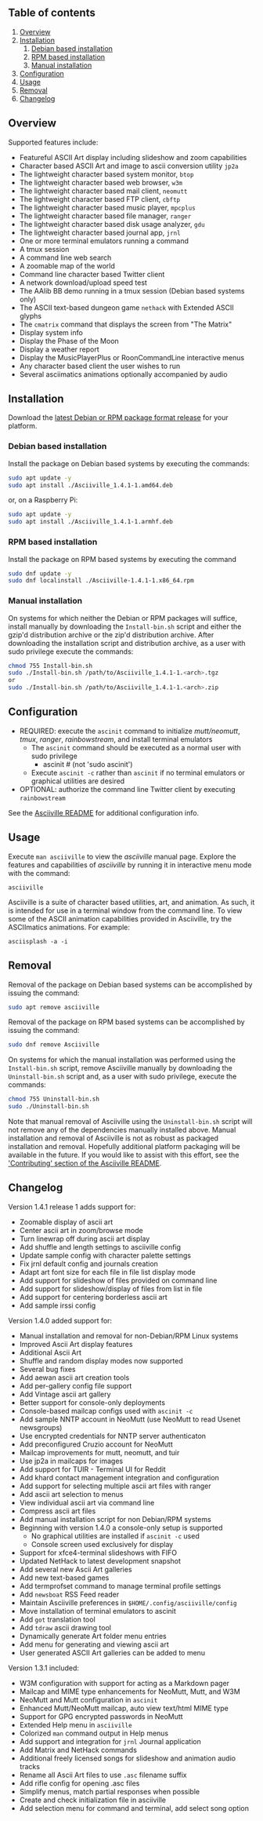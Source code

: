 ## Table of contents

1. [Overview](#overview)
1. [Installation](#installation)
    1. [Debian based installation](#debian-based-installation)
    1. [RPM based installation](#rpm-based-installation)
    1. [Manual installation](#manual-installation)
1. [Configuration](#configuration)
1. [Usage](#usage)
1. [Removal](#removal)
1. [Changelog](#changelog)

## Overview

Supported features include:

* Featureful ASCII Art display including slideshow and zoom capabilities
* Character based ASCII Art and image to ascii conversion utility `jp2a`
* The lightweight character based system monitor, `btop`
* The lightweight character based web browser, `w3m`
* The lightweight character based mail client, `neomutt`
* The lightweight character based FTP client, `cbftp`
* The lightweight character based music player, `mpcplus`
* The lightweight character based file manager, `ranger`
* The lightweight character based disk usage analyzer, `gdu`
* The lightweight character based journal app, `jrnl`
* One or more terminal emulators running a command
* A tmux session
* A command line web search
* A zoomable map of the world
* Command line character based Twitter client
* A network download/upload speed test
* The AAlib BB demo running in a tmux session (Debian based systems only)
* The ASCII text-based dungeon game `nethack` with Extended ASCII glyphs
* The `cmatrix` command that displays the screen from "The Matrix"
* Display system info
* Display the Phase of the Moon
* Display a weather report
* Display the MusicPlayerPlus or RoonCommandLine interactive menus
* Any character based client the user wishes to run
* Several asciimatics animations optionally accompanied by audio

## Installation

Download the [latest Debian or RPM package format release](https://github.com/doctorfree/Asciiville/releases) for your platform.

### Debian based installation

Install the package on Debian based systems by executing the commands:

```bash
sudo apt update -y
sudo apt install ./Asciiville_1.4.1-1.amd64.deb
```

or, on a Raspberry Pi:

```bash
sudo apt update -y
sudo apt install ./Asciiville_1.4.1-1.armhf.deb
```

### RPM based installation

Install the package on RPM based systems by executing the command
```bash
sudo dnf update -y
sudo dnf localinstall ./Asciiville-1.4.1-1.x86_64.rpm
```

### Manual installation

On systems for which neither the Debian or RPM packages will suffice,
install manually by downloading the `Install-bin.sh` script and either
the gzip'd distribution archive or the zip'd distribution archive.
After downloading the installation script and distribution archive,
as a user with sudo privilege execute the commands:

```bash
chmod 755 Install-bin.sh
sudo ./Install-bin.sh /path/to/Asciiville_1.4.1-1.<arch>.tgz
or
sudo ./Install-bin.sh /path/to/Asciiville_1.4.1-1.<arch>.zip
```

## Configuration

* REQUIRED: execute the `ascinit` command to initialize *mutt/neomutt*, *tmux*, *ranger*, *rainbowstream*, and install terminal emulators
    * The `ascinit` command should be executed as a normal user with sudo privilege
        * ascinit # (not 'sudo ascinit')
    * Execute `ascinit -c` rather than `ascinit` if no terminal emulators or graphical utilities are desired
* OPTIONAL: authorize the command line Twitter client by executing `rainbowstream`

See the [Asciiville README](https://github.com/doctorfree/Asciiville#readme) for additional configuration info.

## Usage

Execute `man asciiville` to view the *asciiville* manual page. Explore the features and capabilities of *asciiville* by running it in interactive menu mode with the command:

```console
asciiville
```

Asciiville is a suite of character based utilities, art, and animation. As such, it is intended for use in a terminal window from the command line. To view some of the ASCII animation capabilities provided in Asciiville, try the ASCIImatics animations. For example:

```console
asciisplash -a -i
```

## Removal
Removal of the package on Debian based systems can be accomplished by issuing the command:

```bash
sudo apt remove asciiville
```

Removal of the package on RPM based systems can be accomplished by issuing the command:

```bash
sudo dnf remove Asciiville
```

On systems for which the manual installation was performed using
the `Install-bin.sh` script, remove Asciiville manually by downloading
the `Uninstall-bin.sh` script and, as a user with sudo privilege,
execute the commands:

```bash
chmod 755 Uninstall-bin.sh
sudo ./Uninstall-bin.sh
```

Note that manual removal of Asciiville using the `Uninstall-bin.sh` script
will not remove any of the dependencies manually installed above. Manual
installation and removal of Asciiville is not as robust as packaged
installation and removal. Hopefully additional platform packaging will be
available in the future. If you would like to assist with this effort, see the
['Contributing' section of the Asciiville README](https://github.com/doctorfree/Asciiville#contributing).

## Changelog

Version 1.4.1 release 1 adds support for:

* Zoomable display of ascii art
* Center ascii art in zoom/browse mode
* Turn linewrap off during ascii art display
* Add shuffle and length settings to asciiville config
* Update sample config with character palette settings
* Fix jrnl default config and journals creation
* Adapt art font size for each file in file list display mode
* Add support for slideshow of files provided on command line
* Add support for slideshow/display of files from list in file
* Add support for centering borderless ascii art
* Add sample irssi config

Version 1.4.0 added support for:

* Manual installation and removal for non-Debian/RPM Linux systems
* Improved Ascii Art display features
* Additional Ascii Art
* Shuffle and random display modes now supported
* Several bug fixes
* Add aewan ascii art creation tools
* Add per-gallery config file support
* Add Vintage ascii art gallery
* Better support for console-only deployments
* Console-based mailcap configs used with `ascinit -c`
* Add sample NNTP account in NeoMutt (use NeoMutt to read Usenet newsgroups)
* Use encrypted credentials for NNTP server authenticaton
* Add preconfigured Cruzio account for NeoMutt
* Mailcap improvements for mutt, neomutt, and tuir
* Use jp2a in mailcaps for images
* Add support for TUIR - Terminal UI for Reddit
* Add khard contact management integration and configuration
* Add support for selecting multiple ascii art files with ranger
* Add ascii art selection to menus
* View individual ascii art via command line
* Compress ascii art files
* Add manual installation script for non Debian/RPM systems
* Beginning with version 1.4.0 a console-only setup is supported
    * No graphical utilities are installed if `ascinit -c` used
    * Console screen used exclusively for display
* Support for xfce4-terminal slideshows with FIFO
* Updated NetHack to latest development snapshot
* Add several new Ascii Art galleries
* Add new text-based games
* Add termprofset command to manage terminal profile settings
* Add `newsboat` RSS Feed reader
* Maintain Asciiville preferences in `$HOME/.config/asciiville/config`
* Move installation of terminal emulators to ascinit
* Add `got` translation tool
* Add `tdraw` ascii drawing tool
* Dynamically generate Art folder menu entries
* Add menu for generating and viewing ascii art
* User generated ASCII Art galleries can be added to menu

Version 1.3.1 included:

* W3M configuration with support for acting as a Markdown pager
* Mailcap and MIME type enhancements for NeoMutt, Mutt, and W3M
* NeoMutt and Mutt configuration in `ascinit`
* Enhanced Mutt/NeoMutt mailcap, auto view text/html MIME type
* Support for GPG encrypted passwords in NeoMutt
* Extended Help menu in `asciiville`
* Colorized `man` command output in Help menus
* Add support and integration for `jrnl` Journal application
* Add Matrix and NetHack commands
* Additional freely licensed songs for slideshow and animation audio tracks
* Rename all Ascii Art files to use `.asc` filename suffix
* Add rifle config for opening .asc files
* Simplify menus, match partial responses when possible
* Create and check initialization file in asciiville
* Add selection menu for command and terminal, add select song option
